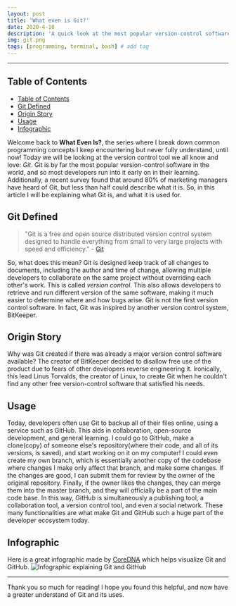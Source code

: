 ```yaml
---
layout: post
title: 'What even is Git?'
date: 2020-4-10
description: 'A quick look at the most popular version-control software in the world'
img: git.png
tags: [programming, terminal, bash] # add tag
---
```


---

## Table of Contents

- [Table of Contents](#table-of-contents)
- [Git Defined](#git-defined)
- [Origin Story](#origin-story)
- [Usage](#usage)
- [Infographic](#infographic)

Welcome back to **What Even Is?**, the series where I break down common programming concepts I keep encountering but never fully understand, until now! Today we will be looking at the version control tool we all know and love: _Git_. Git is by far the most popular version-control software in the world, and so most developers run into it early on in their learning. Additionally, a recent survey found that around 80% of marketing managers have heard of Git, but less than half could describe what it is. So, in this article I will be explaining what Git is, and what it is used for.

## Git Defined

> "Git is a free and open source distributed version control system designed to handle everything from small to very large projects with speed and efficiency." - [Git](https://git-scm.com/)

So, what does this mean? Git is designed keep track of all changes to documents, including the author and time of change, allowing multiple developers to collaborate on the same project without overriding each other's work. This is called *version control*. This also allows developers to retrieve and run different version of the same software, making it much easier to determine where and how bugs arise. Git is not the first version control software. In fact, Git was inspired by another version control system, BitKeeper.

## Origin Story

Why was Git created if there was already a major version control software available? The creator of BitKeeper decided to disallow free use of the product due to fears of other developers reverse engineering it. Ironically, this lead Linus Torvalds, the creator of Linux, to create Git when he couldn't find any other free version-control software that satisfied his needs.

## Usage

Today, developers often use Git to backup all of their files online, using a service such as GitHub. This aids in collaboration, open-source development, and general learning. I could go to GitHub, make a clone(copy) of someone else's repository(where their code, and all of its versions, is saved), and start working on it on my computer! I could even create my own branch, which is essentially another copy of the codebase where changes I make only affect that branch, and make some changes. If the changes are good, I can submit them for review by the owner of the original repository. Finally, if the owner likes the changes, they can merge them into the master branch, and they will officially be a part of the main code base. In this way, GitHub is simultaneously a publishing tool, a collaboration tool, a version control tool, and even a social network. These many functionalities are what make Git and GitHub such a huge part of the developer ecosystem today.

## Infographic

Here is a great infographic made by [CoreDNA](https://www.coredna.com/) which helps visualize Git and GitHub.
![Infographic explaining Git and GitHub](http://www.coredna.com/web_images/What-is-Git-Infographic.png)

---

Thank you so much for reading! I hope you found this helpful, and now have a greater understand of Git and its uses.
